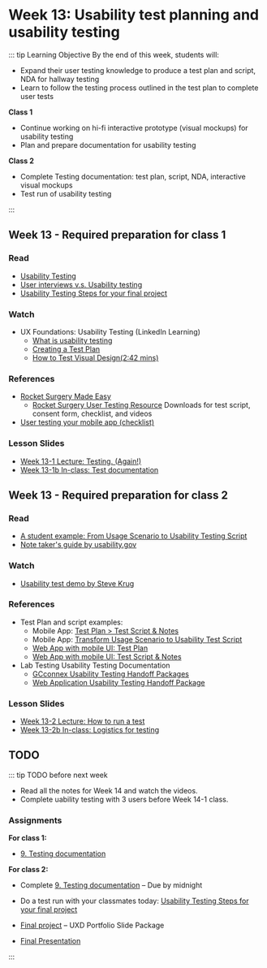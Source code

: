 # Week 13: Usability test planning and usability testing

::: tip Learning Objective 
By the end of this week, students will:

- Expand their user testing knowledge to produce a test plan and script, NDA for hallway testing
- Learn to follow the testing process outlined in the test plan to complete user tests 

**Class 1** 
- Continue working on hi-fi interactive prototype (visual mockups) for usability testing 
- Plan and prepare documentation for usability testing 

**Class 2** 
- Complete Testing documentation: test plan, script, NDA, interactive visual mockups
- Test run of usability testing

:::

## Week 13 - Required preparation for class 1

### Read
- [Usability Testing](https://www.usability.gov/how-to-and-tools/methods/usability-testing.html)
- [User interviews v.s. Usability testing](https://www.nngroup.com/articles/user-interviews/)
- [Usability Testing Steps for your final project](https://mad9034.github.io/F2020/modules/week13/UT-steps.html)

### Watch

- UX Foundations: Usability Testing (LinkedIn Learning)
  - [What is usability testing](https://www.linkedin.com/learning/ux-foundations-usability-testing/what-is-usability-testing?u=2199673)
  - [Creating a Test Plan](https://www.linkedin.com/learning/ux-foundations-usability-testing/creating-a-test-plan?resume=false&u=2199673)
  - [How to Test Visual Design(2:42 mins)](https://www.nngroup.com/videos/how-test-visual-design/)


### References

- [Rocket Surgery Made Easy](http://sensible.com/rsme.html)
  - [Rocket Surgery User Testing Resource](http://sensible.com/downloads-rsme.html) Downloads for test script, consent form, checklist, and videos
- [User testing your mobile app (checklist)](http://downloads.usertesting.com/white_papers/UT_Checklist_Apptesting_Final.pdf)

### Lesson Slides

- [Week 13-1 Lecture: Testing. (Again!)](https://drive.google.com/file/d/1O3lqecrP2aPHUEqPE_rKfjqw2F9GUB6N/view?usp=sharing)
- [Week 13-1b In-class: Test documentation](https://drive.google.com/file/d/10gR1vUIr5dxdc2B3PRAks_DIlO4Wky2H/view?usp=sharing)


## Week 13 - Required preparation for class 2

### Read

- [A student example: From Usage Scenario to Usability Testing Script](http://tiny.cc/x4qahz)
- [Note taker's guide by usability.gov](https://drive.google.com/file/d/1hY5bYEwERtWA3r8SVR9uiusl6yTXbAbK/view?usp=sharing)


### Watch

- [Usability test demo by Steve Krug](https://www.youtube.com/watch?v=QckIzHC99Xc&feature=youtu.be)


### References

- Test Plan and script examples:
  - Mobile App: [Test Plan > Test Script & Notes](https://drive.google.com/open?id=1Ruc3QFpdZgew3IsavQ566LXcR7P59L2w)
  - Mobile App: [Transform Usage Scenario to Usability Test Script](https://docs.google.com/document/d/11Wl25D13YRw-hFzv1go7S_J69QHwvK4EgwKS65-WHL4/edit?usp=sharing)
  - [Web App with mobile UI: Test Plan](https://drive.google.com/open?id=1NdBAWQovELzI6wvH1XM34m9GwFBksGKL) 
  - [Web App with mobile UI: Test Script & Notes](https://drive.google.com/open?id=1MEt24wiM2mu3qWL-O_3hUcDZV-q3p9uL)
- Lab Testing Usability Testing Documentation
  - [GCconnex Usability Testing Handoff Packages](https://goo.gl/3VfGTE)
  - [Web Application Usability Testing Handoff Package](https://drive.google.com/drive/folders/0B7eD7HfoYAG7YXNQaV9fNWRWUTA?usp=sharing)


### Lesson Slides

- [Week 13-2 Lecture: How to run a test](https://drive.google.com/drive/folders/1NIPEEpSmhYMkEWt5WsQyFekJgUcB-2-y)
- [Week 13-2b In-class: Logistics for testing](https://drive.google.com/drive/folders/1NIPEEpSmhYMkEWt5WsQyFekJgUcB-2-y)


## TODO

::: tip TODO before next week

- Read all the notes for Week 14 and watch the videos.
- Complete uability testing with 3 users before Week 14-1 class. 

### Assignments

**For class 1:** 
- [9. Testing documentation](../../assignments/assg9.md)

**For class 2:** 
- Complete [9. Testing documentation](../../assignments/assg9.md) – Due by midnight
- Do a test run with your classmates today: [Usability Testing Steps for your final project](UT-steps.md)

- [Final project](../../assignments/proj.md) – UXD Portfolio Slide Package
- [Final Presentation](../../assignments/presentation.md)

:::
